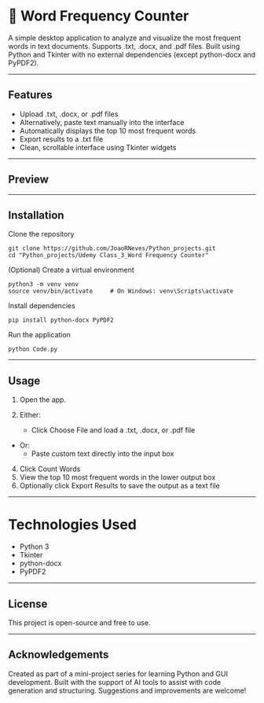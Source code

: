 # 📝 Word Frequency Counter

A simple desktop application to analyze and visualize the most frequent words in text documents. Supports .txt, .docx, and .pdf files. Built using Python and Tkinter with no external dependencies (except python-docx and PyPDF2).

---

## Features

- Upload .txt, .docx, or .pdf files
- Alternatively, paste text manually into the interface
- Automatically displays the top 10 most frequent words
- Export results to a .txt file
- Clean, scrollable interface using Tkinter widgets

---

## Preview


---

## Installation

Clone the repository
```
git clone https://github.com/JoaoRNeves/Python_projects.git
cd "Python_projects/Udemy Class_3_Word Frequency Counter"
```
(Optional) Create a virtual environment
```
python3 -m venv venv
source venv/bin/activate     # On Windows: venv\Scripts\activate
```
Install dependencies
```
pip install python-docx PyPDF2
```
Run the application
```
python Code.py
```

---

## Usage

1. Open the app.
2. Either:
   
    * Click Choose File and load a .txt, .docx, or .pdf file
* Or:
    * Paste custom text directly into the input box
4. Click Count Words
5. View the top 10 most frequent words in the lower output box
6. Optionally click Export Results to save the output as a text file

---

# Technologies Used
* Python 3
* Tkinter
* python-docx
* PyPDF2

---

## License

This project is open-source and free to use.

---

## Acknowledgements

Created as part of a mini-project series for learning Python and GUI development.
Built with the support of AI tools to assist with code generation and structuring.
Suggestions and improvements are welcome!
